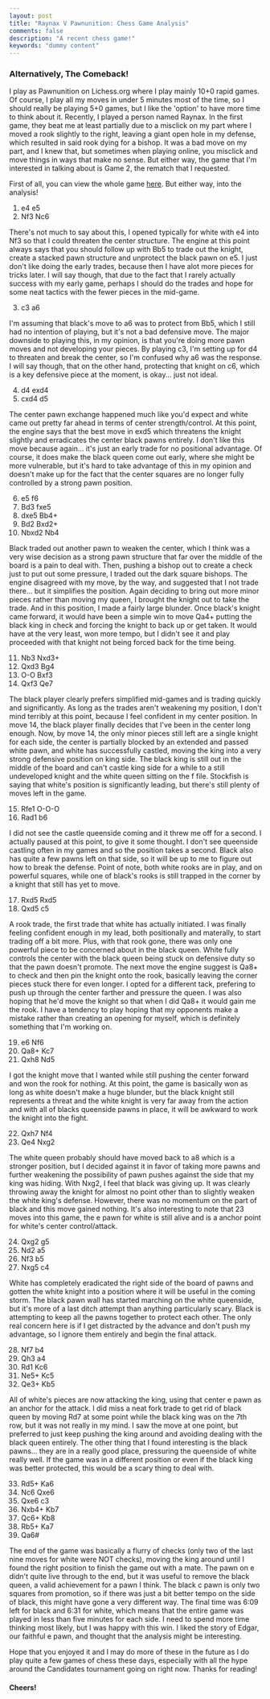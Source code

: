 ```yaml
---
layout: post
title: "Raynax V Pawnunition: Chess Game Analysis"
comments: false
description: "A recent chess game!"
keywords: "dummy content"
---
```


### Alternatively, The Comeback!

I play as Pawnunition on Lichess.org where I play mainly 10+0 rapid games. Of course, I play all my moves in under 5 minutes most of the time, so I should really be playing 5+0 games, but I like the 'option' to have more time to think about it. Recently, I played a person named Raynax. In the first game, they beat me at least partially due to a misclick on my part where I moved a rook slightly to the right, leaving a giant open hole in my defense, which resulted in said rook dying for a bishop. It was a bad move on my part, and I knew that, but sometimes when playing online, you misclick and move things in ways that make no sense. But either way, the game that I'm interested in talking about is Game 2, the rematch that I requested. 

First of all, you can view the whole game [here](https://lichess.org/6scBrnBSTy71). But either way, into the analysis!

1. e4 e5
2. Nf3 Nc6

There's not much to say about this, I opened typically for white with e4 into Nf3 so that I could threaten the center structure. The engine at this point always says that you should follow up with Bb5 to trade out the knight, create a stacked pawn structure and unprotect the black pawn on e5. I just don't like doing the early trades, because then I have alot more pieces for tricks later. I will say though, that due to the fact that I rarely actually success with my early game, perhaps I should do the trades and hope for some neat tactics with the fewer pieces in the mid-game. 

3. c3 a6

I'm assuming that black's move to a6 was to protect from Bb5, which I still had no intention of playing, but it's not a bad defensive move. The major downside to playing this, in my opinion, is that you're doing more pawn moves and not developing your pieces. By playing c3, I'm setting up for d4 to threaten and break the center, so I'm confused why a6 was the response. I will say though, that on the other hand, protecting that knight on c6, which is a  key defensive piece at the moment, is okay... just not ideal. 

4. d4 exd4
5. cxd4 d5

The center pawn exchange happened much like you'd expect and white came out pretty far ahead in terms of center strength/control. At this point, the engine says that the best move in exd5 which threatens the knight slightly and erradicates the center black pawns entirely. I don't like this move because again... it's just an early trade for no positional advantage. Of course, it does make the black queen come out early, where she might be more vulnerable, but it's hard to take advantage of this in my opinion and doesn't make up for the fact that the center squares are no longer fully controlled by a strong pawn position. 

6. e5 f6
7. Bd3 fxe5
8. dxe5 Bb4+
9. Bd2 Bxd2+
10. Nbxd2 Nb4

Black traded out another pawn to weaken the center, which I think was a very wise decision as a strong pawn structure that far over the middle of the board is a pain to deal with. Then, pushing a bishop out to create a check just to put out some pressure, I traded out the dark square bishops. The engine disagreed with my move, by the way, and suggested that I not trade there... but it simplifies the position. Again deciding to bring out more minor pieces rather than moving my queen, I brought the knight out to take the trade. And in this position, I made a fairly large blunder. Once black's knight came forward, it would have been a simple win to move Qa4+ putting the black king in check and forcing the knight to back up or get taken. It would have at the very least, won more tempo, but I didn't see it and play proceeded with that knight not being forced back for the time being. 

11. Nb3 Nxd3+
12. Qxd3 Bg4
13. O-O Bxf3
14. Qxf3 Qe7

The black player clearly prefers simplified mid-games and is trading quickly and significantly. As long as the trades aren't weakening my position, I don't mind terribly at this point, because I feel confident in my center position. In move 14, the black player finally decides that I've been in the center long enough. Now, by move 14, the only minor pieces still left are a single knight for each side, the center is partially blocked by an extended and passed white pawn, and white has successfully castled, moving the king into a very strong defensive position on king side. The black king is still out in the middle of the board and can't castle king side for a while to a still undeveloped knight and the white queen sitting on the f file. Stockfish is saying that white's position is significantly leading, but there's still plenty of moves left in the game.

15. Rfe1 O-O-O
16. Rad1 b6

I did not see the castle queenside coming and it threw me off for a second. I actually paused at this point, to give it some thought. I don't see queenside castling often in my games and so the position takes a second. Black also has quite a few pawns left on that side, so it will be up to me to figure out how to break the defense. Point of note, both white rooks are in play, and on powerful squares, while one of black's rooks is still trapped in the corner by a knight that still has yet to move. 

17. Rxd5 Rxd5
18. Qxd5 c5

A rook trade, the first trade that white has actually initiated. I was finally feeling confident enough in my lead, both positionally and materally, to start trading off a bit more. Plus, with that rook gone, there was only one powerful piece to be concerned about in the black queen. White fully controls the center with the black queen being stuck on defensive duty so that the pawn doesn't promote. The next move the engine suggest is Qa8+ to check and then pin the knight onto the rook, basically leaving the corner pieces stuck there for even longer. I opted for a different tack, prefering to push up through the center farther and pressure the queen. I was also hoping that he'd move the knight so that when I did Qa8+ it would gain me the rook. I have a tendency to play hoping that my opponents make a mistake rather than creating an opening for myself, which is definitely something that I'm working on. 

19. e6 Nf6
20. Qa8+ Kc7
21. Qxh8 Nd5

I got the knight move that I wanted while still pushing the center forward and won the rook for nothing. At this point, the game is basically won as long as white doesn't make a huge blunder, but the black knight still represents a threat and the white knight is very far away from the action and with all of blacks queenside pawns in place, it will be awkward to work the knight into the fight. 

22. Qxh7 Nf4
23. Qe4 Nxg2

The white queen probably should have moved back to a8 which is a stronger position, but I decided against it in favor of taking more pawns and further weakening the possibility of pawn pushes against the side that my king was hiding. With Nxg2, I feel that black was giving up. It was clearly throwing away the knight for almost no point other than to slightly weaken the white king's defense. However, there was no momentum on the part of black and this move gained nothing. It's also interesting to note that 23 moves into this game, the e pawn for white is still alive and is a anchor point for white's center control/attack.

24. Qxg2 g5
25. Nd2 a5
26. Nf3 b5
27. Nxg5 c4

White has completely eradicated the right side of the board of pawns and gotten the white knight into a position where it will be useful in the coming storm. The black pawn wall has started marching on the white queenside, but it's more of a last ditch attempt than anything particularly scary. Black is attempting to keep all the pawns together to protect each other. The only real concern here is if I get distracted by the advance and don't push my advantage, so I ignore them entirely and begin the final attack. 

28. Nf7 b4
29. Qh3 a4
30. Rd1 Kc6
31. Ne5+ Kc5
32. Qe3+ Kb5

All of white's pieces are now attacking the king, using that center e pawn as an anchor for the attack. I did miss a neat fork trade to get rid of black queen by moving Rd7 at some point while the black king was on the 7th row, but it was not really in my mind. I saw the move at one point, but preferred to just keep pushing the king around and avoiding dealing with the black queen entirely. The other thing that I found interesting is the black pawns... they are in a really good place, pressuring the queenside of white really well. If the game was in a different position or even if the black king was better protected, this would be a scary thing to deal with. 

33. Rd5+ Ka6
34. Nc6 Qxe6
35. Qxe6 c3
36. Nxb4+ Kb7
37. Qc6+ Kb8 
38. Rb5+ Ka7
39. Qa6#

The end of the game was basically a flurry of checks (only two of the last nine moves for white were NOT checks), moving the king around until I found the right position to finish the game out with a mate. The pawn on e didn't quite live through to the end, but it was useful to remove the black queen, a valid achievement for a pawn I think. The black c pawn is only two squares from promotion, so if there was just a bit better tempo on the side of black, this might have gone a very different way. The final time was 6:09 left for black and 6:31 for white, which means that the entire game was played in less than five minutes for each side. I need to spend more time thinking most likely, but I was happy with this win. I liked the story of Edgar, our faithful e pawn, and thought that the analysis might be interesting. 

Hope that you enjoyed it and I may do more of these in the future as I do play quite a few games of chess these days, especially with all the hype around the Candidates tournament going on right now. Thanks for reading!

#### Cheers!
